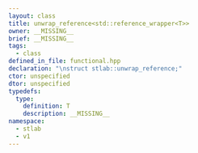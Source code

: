 ```yaml
---
layout: class
title: unwrap_reference<std::reference_wrapper<T>>
owner: __MISSING__
brief: __MISSING__
tags:
  - class
defined_in_file: functional.hpp
declaration: "\nstruct stlab::unwrap_reference;"
ctor: unspecified
dtor: unspecified
typedefs:
  type:
    definition: T
    description: __MISSING__
namespace:
  - stlab
  - v1
---
```

